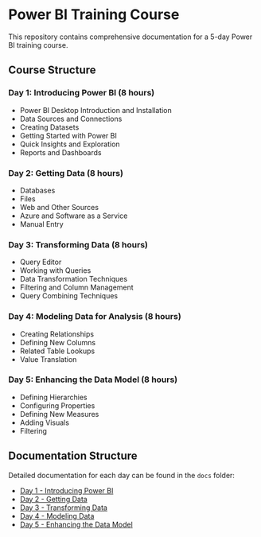 # Power BI Training Course

This repository contains comprehensive documentation for a 5-day Power BI training course.

## Course Structure

### Day 1: Introducing Power BI (8 hours)
- Power BI Desktop Introduction and Installation
- Data Sources and Connections
- Creating Datasets
- Getting Started with Power BI
- Quick Insights and Exploration
- Reports and Dashboards

### Day 2: Getting Data (8 hours)
- Databases
- Files
- Web and Other Sources
- Azure and Software as a Service
- Manual Entry

### Day 3: Transforming Data (8 hours)
- Query Editor
- Working with Queries
- Data Transformation Techniques
- Filtering and Column Management
- Query Combining Techniques

### Day 4: Modeling Data for Analysis (8 hours)
- Creating Relationships
- Defining New Columns
- Related Table Lookups
- Value Translation

### Day 5: Enhancing the Data Model (8 hours)
- Defining Hierarchies
- Configuring Properties
- Defining New Measures
- Adding Visuals
- Filtering

## Documentation Structure

Detailed documentation for each day can be found in the `docs` folder:
- [Day 1 - Introducing Power BI](docs/day1.md)
- [Day 2 - Getting Data](docs/day2.md)
- [Day 3 - Transforming Data](docs/day3.md)
- [Day 4 - Modeling Data](docs/day4.md)
- [Day 5 - Enhancing the Data Model](docs/day5.md) 